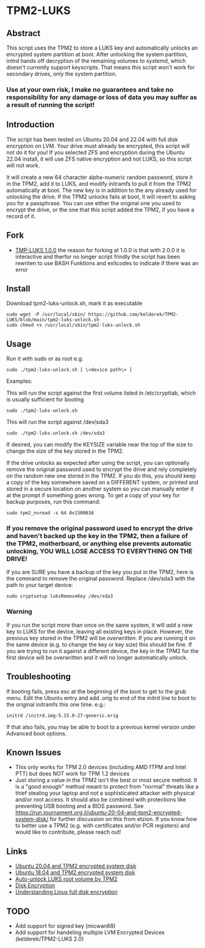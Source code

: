 # TPM2-LUKS

## Abstract
This script uses the TPM2 to store a LUKS key and automatically unlocks an encrypted system partition at boot.
After unlocking the system partition, initrd hands off decryption of the remaining volumes to systemd, which doesn't currently support keyscripts.
That means this script won't work for secondary drives, only the system partition.
### Use at your own risk, I make no guarantees and take no responsibility for any damage or loss of data you may suffer as a result of running the script!

## Introduction
The script has been tested on Ubuntu 20.04 and 22.04 with full disk encryption on LVM.
Your drive must already be encrypted, this script will not do it for you!
If you selected ZFS and encryption during the Ubuntu 22.04 install, it will use ZFS native encryption and not LUKS, so this script will not work.

It will create a new 64 character alpha-numeric random password, store it in the TPM2, add it to LUKS, and modify initramfs to pull it from the TPM2 automatically at boot.
The new key is in addition to the any already used for unlocking the drive.
If the TPM2 unlocks fails at boot, it will revert to asking you for a passphrase.
You can use either the original one you used to encrypt the drive, or the one that this script added the TPM2, if you have a record of it.

## Fork
* [TMP-LUKS 1.0.0](https://github.com/kelderek/TPM2-LUKS)
the reason for forking at 1.0.0 is that with 2.0.0 it is interactive and therfor no longer script frindly
the script has been rewriten to use BASH Funktions and exitcodes to indicate if there was an error

## Install
Download tpm2-luks-unlock.sh, mark it as executable
```
sudo wget -P /usr/local/sbin/ https://github.com/kelderek/TPM2-LUKS/blob/main/tpm2-luks-unlock.sh
sudo chmod +x /usr/local/sbin/tpm2-luks-unlock.sh
```

## Usage
Run it with sudo or as root e.g.
```
sudo ./tpm2-luks-unlock.sh [ \<device path\> ]
```

Examples:

This will run the script against the first volume listed in /etc/crypttab, which is usually sufficient for booting
```
sudo ./tpm2-luks-unlock.sh
```

This will run the script against /dev/sda3
```
sudo ./tpm2-luks-unlock.sh /dev/sda3
```

If desired, you can modify the KEYSIZE variable near the top of the size to change the size of the key stored in the TPM2.

If the drive unlocks as expected after using the script, you can optionally remove the original password used to encrypt the drive and rely completely on the random new one stored in the TPM2.
If you do this, you should keep a copy of the key somewhere saved on a DIFFERENT system, or printed and stored in a secure location on another system so you can manually enter it at the prompt if something goes wrong. To get a copy of your key for backup purposes, run this command:
```
sudo tpm2_nvread -s 64 0x1500016
```

### If you remove the original password used to encrypt the drive and haven't backed up the key in the TPM2, then a failure of the TPM2, motherboard, or anything else prevents automatic unlocking, YOU WILL LOSE ACCESS TO EVERYTHING ON THE DRIVE!

If you are SURE you have a backup of the key you put in the TPM2, here is the command to remove the original password.
Replace /dev/sda3 with the path to your target device:
```
sudo cryptsetup luksRemoveKey /dev/sda3
```

### Warning
If you run the script more than once on the same system, it will *add* a new key to LUKS for the device, leaving all existing keys in place.
However, the previous key stored in the TPM2 will be *overwritten*.
If you are running it on the same device (e.g. to change the key or key size) this should be fine.
If you are trying to run it against a different device, the key in the TPM2 for the first device will be overwritten and it will no longer automatically unlock.

## Troubleshooting
If booting fails, press esc at the beginning of the boot to get to the grub menu.
Edit the Ubuntu entry and add .orig to end of the initrd line to boot to the original initramfs this one time. e.g.:
```
initrd /initrd.img-5.15.0-27-generic.orig
```
If that also fails, you may be able to boot to a previous kernel version under Advanced boot options.

## Known Issues
* This only works for TPM 2.0 devices (including AMD fTPM and Intel PTT) but does NOT work for TPM 1.2 devices
* Just storing a value in the TPM2 isn't the best or most secure method.
It is a "good enough" method meant to protect from "normal" threats like a thief stealing your laptop and not a sophisticated attacker with physical and/or root access.
It should also be combined with protections like preventing USB booting and a BIOS password.
See https://run.tournament.org.il/ubuntu-20-04-and-tpm2-encrypted-system-disk/ for further discussion on this from etzion.
If you know how to better use a TPM2 (e.g. with certificates and/or PCR registers) and would like to contribute, please reach out!

## Links
* [Ubuntu 20.04 and TPM2 encrypted system disk](https://run.tournament.org.il/ubuntu-18-04-and-tpm2-encrypted-system-disk/)
* [Ubuntu 18.04 and TPM2 encrypted system disk](https://run.tournament.org.il/ubuntu-20-04-and-tpm2-encrypted-system-disk/)
* [Auto-unlock LUKS root volume by TPM2](https://micwan88.github.io/linux/ubuntu/luks/tpm/encryption/2021/05/03/auto-unlock-luks-volume-by-tpm2.html)
* [Disk Encryption](https://tpm2-software.github.io/2020/04/13/Disk-Encryption.html)
* [Understanding Linux full disk encryption](https://gist.github.com/joonas-fi/b6bfc564a1a7f3d6b120728db5d48b61)

## TODO
* Add support for signed key (micwan88)
* Add support for handeling multiple LVM Encrypted Devices (kelderek/TPM2-LUKS 2.0)
